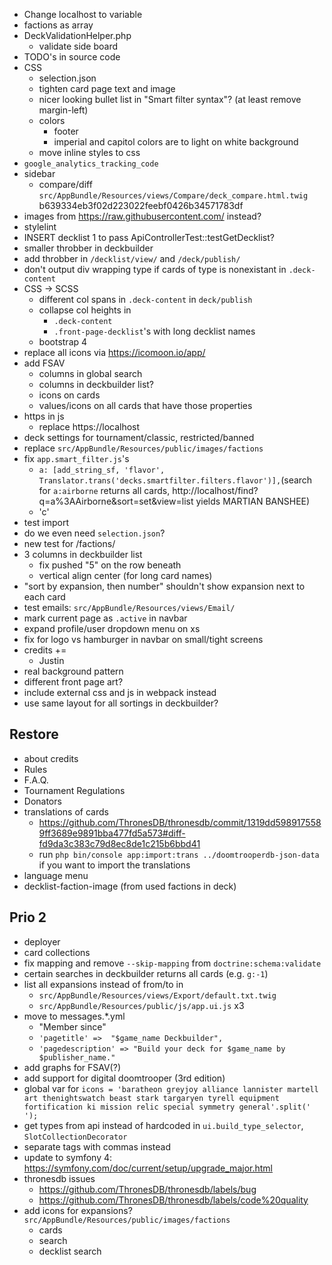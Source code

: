 * Change localhost to variable
* factions as array
* DeckValidationHelper.php
  * validate side board
* TODO's in source code
* CSS
  * selection.json
  * tighten card page text and image
  * nicer looking bullet list in "Smart filter syntax"? (at least remove margin-left)
  * colors
    * footer
    * imperial and capitol colors are to light on white background
  * move inline styles to css
* `google_analytics_tracking_code`
* sidebar
  * compare/diff `src/AppBundle/Resources/views/Compare/deck_compare.html.twig` b639334eb3f02d223022feebf0426b34571783df
* images from https://raw.githubusercontent.com/ instead?
* stylelint
* INSERT decklist 1 to pass ApiControllerTest::testGetDecklist?
* smaller throbber in deckbuilder
* add throbber in `/decklist/view/` and `/deck/publish/`
* don't output div wrapping type if cards of type is nonexistant in `.deck-content`
* CSS -> SCSS
  * different col spans in `.deck-content` in `deck/publish`
  * collapse col heights in
    * `.deck-content`
    * `.front-page-decklist`'s with long decklist names
  * bootstrap 4
* replace all icons via https://icomoon.io/app/
* add FSAV
  * columns in global search
  * columns in deckbuilder list?
  * icons on cards
  * values/icons on all cards that have those properties
* https in js
  * replace https://localhost
* deck settings for tournament/classic, restricted/banned
* replace `src/AppBundle/Resources/public/images/factions`
* fix `app.smart_filter.js`'s
  * `a: [add_string_sf, 'flavor', Translator.trans('decks.smartfilter.filters.flavor')],`(search for `a:airborne` returns all cards, http://localhost/find?q=a%3AAirborne&sort=set&view=list yields MARTIAN BANSHEE)
  * 'c'
* test import
* do we even need `selection.json`?
* new test for /factions/
* 3 columns in deckbuilder list
  * fix pushed "5" on the row beneath
  * vertical align center (for long card names)
* "sort by expansion, then number" shouldn't show expansion next to each card
* test emails: `src/AppBundle/Resources/views/Email/`
* mark current page as `.active` in navbar
* expand profile/user dropdown menu on xs
* fix for logo vs hamburger in navbar on small/tight screens
* credits +=
  * Justin
* real background pattern
* different front page art?
* include external css and js in webpack instead
* use same layout for all sortings in deckbuilder?

## Restore
* about credits
* Rules
* F.A.Q.
* Tournament Regulations
* Donators
* translations of cards
  * https://github.com/ThronesDB/thronesdb/commit/1319dd5989175589ff3689e9891bba477fd5a573#diff-fd9da3c383c79d8ec8de1c215b6bbd41
  * run `php bin/console app:import:trans ../doomtrooperdb-json-data` if you want to import the translations
* language menu
* decklist-faction-image (from used factions in deck)

## Prio 2
* deployer
* card collections
* fix mapping and remove `--skip-mapping` from `doctrine:schema:validate`
* certain searches in deckbuilder returns all cards (e.g. `g:-1`)
* list all expansions instead of from/to in
  * `src/AppBundle/Resources/views/Export/default.txt.twig`
  * `src/AppBundle/Resources/public/js/app.ui.js` x3
* move to messages.*.yml
  * "Member since"
  * `'pagetitle' =>  "$game_name Deckbuilder",`
  * `'pagedescription' => "Build your deck for $game_name by $publisher_name."`
* add graphs for FSAV(?)
* add support for digital doomtrooper (3rd edition)
* global var for `icons = 'baratheon greyjoy alliance lannister martell art thenightswatch beast stark targaryen tyrell equipment fortification ki mission relic special symmetry general'.split(' ');`
* get types from api instead of hardcoded in `ui.build_type_selector`, `SlotCollectionDecorator`
* separate tags with commas instead
* update to symfony 4: https://symfony.com/doc/current/setup/upgrade_major.html
* thronesdb issues
  * https://github.com/ThronesDB/thronesdb/labels/bug
  * https://github.com/ThronesDB/thronesdb/labels/code%20quality
* add icons for expansions? `src/AppBundle/Resources/public/images/factions`
  * cards
  * search
  * decklist search
